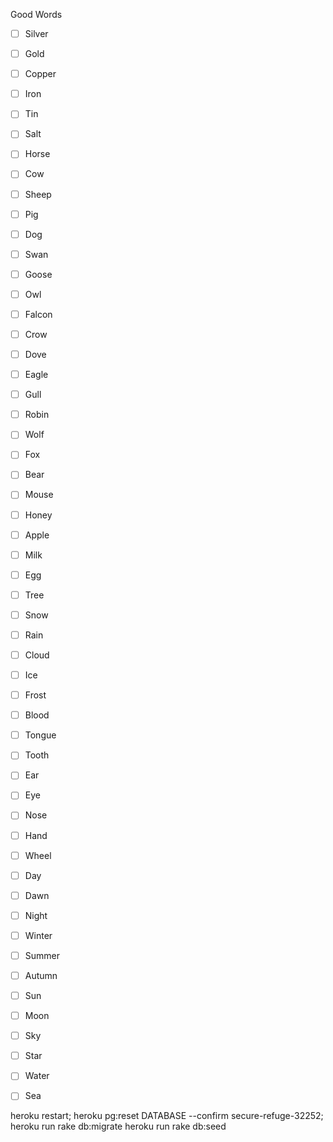 Good Words

- [ ] Silver
- [ ] Gold
- [ ] Copper
- [ ] Iron
- [ ] Tin

- [ ] Salt

- [ ] Horse
- [ ] Cow
- [ ] Sheep
- [ ] Pig
- [ ] Dog

- [ ] Swan
- [ ] Goose
- [ ] Owl
- [ ] Falcon
- [ ] Crow
- [ ] Dove
- [ ] Eagle
- [ ] Gull
- [ ] Robin

- [ ] Wolf
- [ ] Fox
- [ ] Bear
- [ ] Mouse

- [ ] Honey
- [ ] Apple
- [ ] Milk
- [ ] Egg

- [ ] Tree

- [ ] Snow
- [ ] Rain
- [ ] Cloud
- [ ] Ice
- [ ] Frost

- [ ] Blood
- [ ] Tongue
- [ ] Tooth
- [ ] Ear
- [ ] Eye
- [ ] Nose
- [ ] Hand

- [ ] Wheel

- [ ] Day
- [ ] Dawn
- [ ] Night

- [ ] Winter
- [ ] Summer
- [ ] Autumn

- [ ] Sun
- [ ] Moon
- [ ] Sky
- [ ] Star

- [ ] Water
- [ ] Sea

heroku restart; heroku pg:reset DATABASE --confirm secure-refuge-32252; heroku run rake db:migrate
heroku run rake db:seed
